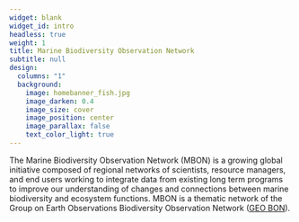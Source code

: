 ```yaml
---
widget: blank
widget_id: intro
headless: true
weight: 1
title: Marine Biodiversity Observation Network
subtitle: null
design:
  columns: "1"
  background:
    image: homebanner_fish.jpg
    image_darken: 0.4
    image_size: cover
    image_position: center
    image_parallax: false
    text_color_light: true
---
```

The Marine Biodiversity Observation Network (MBON) is a growing global initiative composed of regional networks of scientists, resource managers, and end users working to integrate data from existing long term programs to improve our understanding of changes and connections between marine biodiversity and ecosystem functions. MBON is a thematic network of the Group on Earth Observations Biodiversity Observation Network ([GEO BON](https://geobon.org/bons/thematic-bon/mbon/)).

